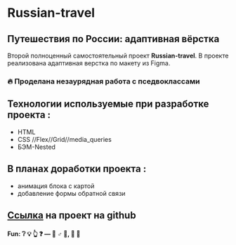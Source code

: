 # Russian-travel

## Путешествия по России: адаптивная вёрстка

Второй полноценный самостоятельный проект **Russian-travel**. В проекте реализована адаптивная верстка по макету из Figma.
### :fire: Проделана незаурядная работа с пседвоклассами


## Технологии используемые при разработке проекта :
- HTML
- CSS //Flex//Grid//media_queries
- БЭМ-Nested

## В планах доработки  проекта :
- анимация блока с картой
- добавление формы обратной связи

## [Ссылка](https://srkln.github.io/russian-travel/) на проект на github

#### Fun: :grey_question: :bulb: :point_up_2: :question:  — :no_good: ♂ :milky_way:, :construction: :peach:
